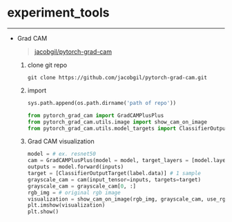 # experiment_tools



___
- Grad CAM
    
    > [jacobgil/pytorch-grad-cam](https://github.com/jacobgil/pytorch-grad-cam)
    
    1. clone git repo
        ```shell
        git clone https://github.com/jacobgil/pytorch-grad-cam.git
        ```
    2. import 
        ```python
        sys.path.append(os.path.dirname('path of repo'))

        from pytorch_grad_cam import GradCAMPlusPlus
        from pytorch_grad_cam.utils.image import show_cam_on_image
        from pytorch_grad_cam.utils.model_targets import ClassifierOutputTarget
        ```
    3. Grad CAM visualization
        ```python
        model = # ex. resnet50
        cam = GradCAMPlusPlus(model = model, target_layers = [model.layer4[-1]]) # last conv layer
        outputs = model.forward(inputs)
        target = [ClassifierOutputTarget(label.data)] # 1 sample
        grayscale_cam = cam(input_tensor=inputs, targets=target)
        grayscale_cam = grayscale_cam[0, :]
        rgb_img = # original rgb image
        visualization = show_cam_on_image(rgb_img, grayscale_cam, use_rgb=True, image_weight=0.7)
        plt.imshow(visualization)
        plt.show()
        ```
